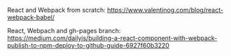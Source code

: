 React and Webpack from scratch: https://www.valentinog.com/blog/react-webpack-babel/

React, Webpach and gh-pages branch: https://medium.com/dailyjs/building-a-react-component-with-webpack-publish-to-npm-deploy-to-github-guide-6927f60b3220